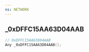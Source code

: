 ```yaml
---
ns: NETWORK
---
```

## _0xDFFC15AA63D04AAB

```c
// 0xDFFC15AA63D04AAB
Any _0xDFFC15AA63D04AAB();
```

